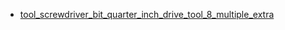 * [tool_screwdriver_bit_quarter_inch_drive_tool_8_multiple_extra](tool_screwdriver_bit_quarter_inch_drive_tool_8_multiple_extra)

